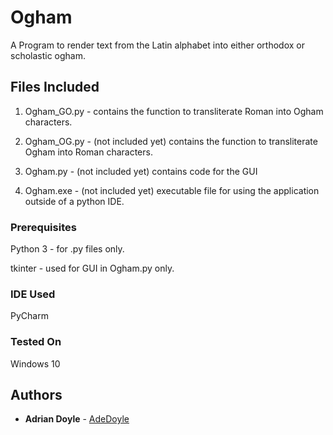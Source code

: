 # Ogham
A Program to render text from the Latin alphabet into either orthodox or scholastic ogham.


## Files Included

1. Ogham_GO.py - contains the function to transliterate Roman into Ogham characters.

2. Ogham_OG.py - (not included yet) contains the function to transliterate Ogham into Roman characters.

3. Ogham.py - (not included yet) contains code for the GUI

4. Ogham.exe - (not included yet) executable file for using the application outside of a python IDE.

### Prerequisites

Python 3 - for .py files only.

tkinter - used for GUI in Ogham.py only.

### IDE Used

PyCharm

### Tested On

Windows 10

## Authors

* **Adrian Doyle** - [AdeDoyle](https://github.com/AdeDoyle)

